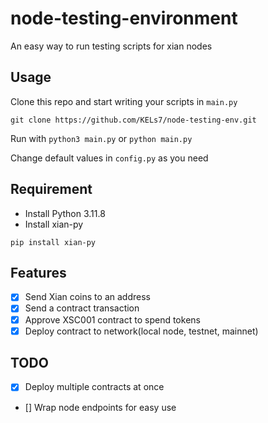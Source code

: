 # node-testing-environment
An easy way to run testing scripts for xian nodes

## Usage
Clone this repo and start writing your scripts in `main.py`
```
git clone https://github.com/KELs7/node-testing-env.git
```
Run with `python3 main.py` or `python main.py`

Change default values in `config.py` as you need

## Requirement
* Install Python 3.11.8
* Install xian-py
```
pip install xian-py
```

## Features
- [x] Send Xian coins to an address
- [x] Send a contract transaction
- [x] Approve XSC001 contract to spend tokens
- [x] Deploy contract to network(local node, testnet, mainnet)

## TODO
- [x] Deploy multiple contracts at once
- [] Wrap node endpoints for easy use
